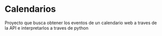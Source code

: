 # Calendarios
Proyecto que busca obtener los eventos de un calendario web a traves de la API e interpretarlos a traves de python
